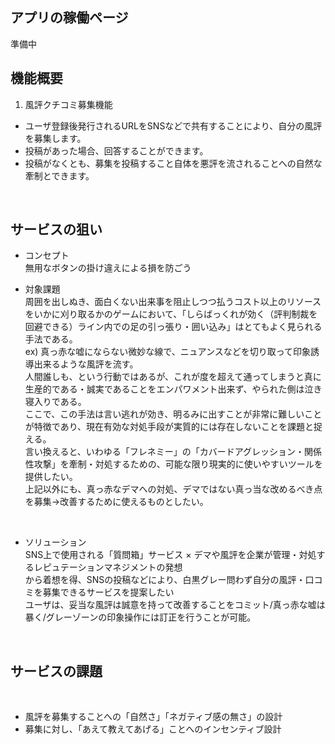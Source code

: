 ## アプリの稼働ページ

準備中
<br>

## 機能概要

1. 風評クチコミ募集機能<br>
+ ユーザ登録後発行されるURLをSNSなどで共有することにより、自分の風評を募集します。
+ 投稿があった場合、回答することができます。
+ 投稿がなくとも、募集を投稿すること自体を悪評を流されることへの自然な牽制とできます。

  
<br>

## サービスの狙い
+ コンセプト<br>
無用なボタンの掛け違えによる損を防ごう

+ 対象課題<br>
周囲を出しぬき、面白くない出来事を阻止しつつ払うコスト以上のリソースをいかに刈り取るかのゲームにおいて、「しらばっくれが効く（評判制裁を回避できる）ライン内での足の引っ張り・囲い込み」はとてもよく見られる手法である。<br>
ex) 真っ赤な嘘にならない微妙な線で、ニュアンスなどを切り取って印象誘導出来るような風評を流す。<br>
人間誰しも、という行動ではあるが、これが度を超えて通ってしまうと真に生産的である・誠実であることをエンパワメント出来ず、やられた側は泣き寝入りである。<br>
ここで、この手法は言い逃れが効き、明るみに出すことが非常に難しいことが特徴であり、現在有効な対処手段が実質的には存在しないことを課題と捉える。<br>
言い換えると、いわゆる「フレネミー」の「カバードアグレッション・関係性攻撃」を牽制・対処するための、可能な限り現実的に使いやすいツールを提供したい。<br>
上記以外にも、真っ赤なデマへの対処、デマではない真っ当な改めるべき点を募集→改善するために使えるものとしたい。
<br>

+ ソリューション<br>
SNS上で使用される「質問箱」サービス × デマや風評を企業が管理・対処するレピュテーションマネジメントの発想<br>
から着想を得、SNSの投稿などにより、白黒グレー問わず自分の風評・口コミを募集できるサービスを提案したい<br>
ユーザは、妥当な風評は誠意を持って改善することをコミット/真っ赤な嘘は暴く/グレーゾーンの印象操作には訂正を行うことが可能。

<br>

## サービスの課題

<br>

+ 風評を募集することへの「自然さ」「ネガティブ感の無さ」の設計
+ 募集に対し、「あえて教えてあげる」ことへのインセンティブ設計

